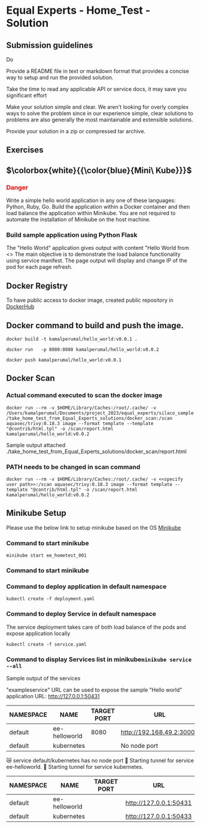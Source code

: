 # Equal Experts - Home_Test - Solution

## Submission guidelines
Do

Provide a README file in text or markdown format that provides a concise way to setup and run the provided solution.

Take the time to read any applicable API or service docs, it may save you significant effort

Make your solution simple and clear. We aren't looking for overly complex ways to solve the problem since in our experience simple, clear solutions to problems are also generally the most maintainable and extensible solutions.

Provide your solution in a zip or compressed tar archive.

## Exercises


## $\colorbox{white}{{\color{blue}{Mini\ Kube}}}$

<h3 style="color:#ff0000">Danger</h3>

Write a simple hello world application in any one of these languages: Python, Ruby, Go. Build the application within a Docker container and then load balance the application within Minikube. You are not required to automate the installation of Minikube on the host machine.


### Build sample application using Python Flask

The "Hello World" application gives output with content "Hello World from <<IP>> The main objective is to demonstrate the load balance functionality using service manifest. The page output will display and change IP of the pod for each page refresh.

## Docker Registry

To have public access to docker image, created public repository in [DockerHub](https://hub.docker.com/repository/docker/kamalperumal/hello_world/general)

## Docker command to build and push the image.
```docker build -t kamalperumal/hello_world:v0.0.1 .```

```docker run   -p 8080:8080 kamalperumal/hello_world:v0.0.2``` 

```docker push kamalperumal/hello_world:v0.0.1```

## Docker Scan

### Actual command executed to scan the docker image
```docker run --rm -v $HOME/Library/Caches:/root/.cache/ -v /Users/kamalperumal/Documents/project_2023/equal_experts/silaco_sample/take_home_test_from_Equal_Experts_solutions/docker_scan:/scan aquasec/trivy:0.18.3 image --format template --template "@contrib/html.tpl" -o /scan/report.html kamalperumal/hello_world:v0.0.2```

Sample output attached ./take_home_test_from_Equal_Experts_solutions/docker_scan/report.html

### PATH needs to be changed in scan command 
```docker run --rm -v $HOME/Library/Caches:/root/.cache/ -v <<specify user path>>:/scan aquasec/trivy:0.18.3 image --format template --template "@contrib/html.tpl" -o /scan/report.html kamalperumal/hello_world:v0.0.2```

## Minikube Setup

Please use the below link to setup minikube based on the OS [Minikube](https://minikube.sigs.k8s.io/docs/start/)

### Command to start minikube
```minikube start ee_hometest_001```

### Command to start minikube
### Command to deploy application in default namespace 
```kubectl create -f deployment.yaml```

### Command to deploy Service in default namespace 

The service deployment takes care of both load balance of the pods and expose application locally

```kubectl create -f service.yaml```

### Command to display Services list in minikube```minikube service --all```

Sample output of the services

"exampleservice" URL can be used to expose the sample "Hello world" application
URL: http://127.0.0.1:50431 

| NAMESPACE |      NAME      | TARGET PORT |            URL            |
|-----------|----------------|-------------|---------------------------|
| default   | ee-helloworld  |        8080 | http://192.168.49.2:30002 |
| default   | kubernetes |             | No node port |
😿  service default/kubernetes has no node port
🏃  Starting tunnel for service ee-helloworld.
🏃  Starting tunnel for service kubernetes.
<br/>

| NAMESPACE |      NAME      | TARGET PORT |          URL           |
|-----------|----------------|-------------|------------------------|
| default   | ee-helloworld  |             | http://127.0.0.1:50431 |
| default   | kubernetes     |             | http://127.0.0.1:50433 |
